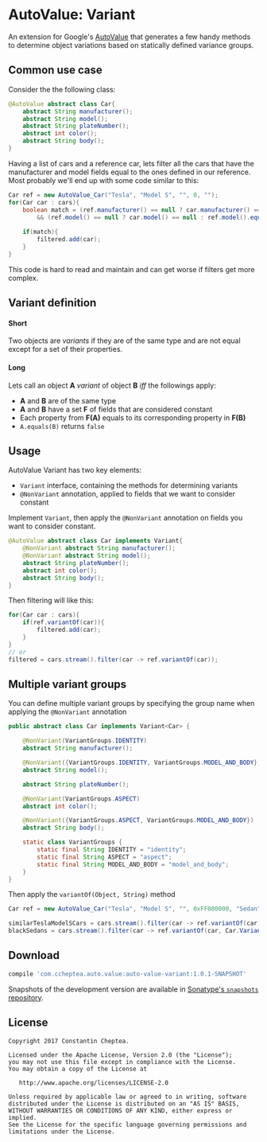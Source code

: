 # AutoValue: Variant

An extension for Google's [AutoValue](https://github.com/google/auto/tree/master/value) 
that generates a few handy methods to determine object variations based on statically defined variance groups.
## Common use case

Consider the the following class:
```java
@AutoValue abstract class Car{
    abstract String manufacturer();
    abstract String model();
    abstract String plateNumber();
    abstract int color();
    abstract String body();
}
```

Having a list of cars and a reference car, lets filter all the cars that have the manufacturer and model fields 
equal to the ones defined in our reference. Most probably we'll end up with some code similar to this:
```java
Car ref = new AutoValue_Car("Tesla", "Model S", "", 0, "");
for(Car car : cars){
    boolean match = (ref.manufacturer() == null ? car.manufacturer() == null : ref.manufacturer().equals(car.manufacturer()))
        && (ref.model() == null ? car.model() == null : ref.model().equals(car.model()))
    
    if(match){
        filtered.add(car);
    }
}
```
This code is hard to read and maintain and can get worse if filters get more complex.

## Variant definition

#### Short 
Two objects are _variants_ if they are of the same type and are not equal except for a set of their properties.

#### Long
Lets call an object **A** _variant_ of object **B** _iff_ the followings apply:

* **A** and **B** are of the same type
* **A** and **B** have a set **F** of fields that are considered constant
* Each property from **F(A)** equals to its corresponding property in **F(B)**
* ``A.equals(B)`` returns ``false``
 
## Usage

AutoValue Variant has two key elements:

* ``Variant`` interface, containing the methods for determining variants
* ``@NonVariant`` annotation, applied to fields that we want to consider constant

Implement ``Variant``, then apply the ``@NonVariant`` annotation on fields you want to consider constant. 
```java
@AutoValue abstract class Car implements Variant{
    @NonVariant abstract String manufacturer();
    @NonVariant abstract String model();
    abstract String plateNumber();
    abstract int color();
    abstract String body();
}
```

Then filtering will like this:
```java
for(Car car : cars){
    if(ref.variantOf(car)){
        filtered.add(car);
    }
}
// or 
filtered = cars.stream().filter(car -> ref.variantOf(car));
```

## Multiple variant groups
You can define multiple variant groups by specifying the group name when applying the ``@NonVariant`` annotation

```java
public abstract class Car implements Variant<Car> {

    @NonVariant(VariantGroups.IDENTITY)
    abstract String manufacturer();

    @NonVariant({VariantGroups.IDENTITY, VariantGroups.MODEL_AND_BODY})
    abstract String model();

    abstract String plateNumber();

    @NonVariant(VariantGroups.ASPECT)
    abstract int color();

    @NonVariant({VariantGroups.ASPECT, VariantGroups.MODEL_AND_BODY})
    abstract String body();

    static class VariantGroups {
        static final String IDENTITY = "identity";
        static final String ASPECT = "aspect";
        static final String MODEL_AND_BODY = "model_and_body";
    }
}
```
Then apply the ``variantOf(Object, String)`` method

```java
Car ref = new AutoValue_Car("Tesla", "Model S", "", 0xFF000000, "Sedan");

similarTeslaModelSCars = cars.stream().filter(car -> ref.variantOf(car, Car.VariantGroups.IDENTITY));
blackSedans = cars.stream().filter(car -> ref.variantOf(car, Car.VariantGroups.ASPECT));
```

## Download

```groovy
compile 'com.ccheptea.auto.value:auto-value-variant:1.0.1-SNAPSHOT'
 ```

Snapshots of the development version are available in [Sonatype's `snapshots` repository][snap].

## License


```
Copyright 2017 Constantin Cheptea.

Licensed under the Apache License, Version 2.0 (the "License");
you may not use this file except in compliance with the License.
You may obtain a copy of the License at

   http://www.apache.org/licenses/LICENSE-2.0

Unless required by applicable law or agreed to in writing, software
distributed under the License is distributed on an "AS IS" BASIS,
WITHOUT WARRANTIES OR CONDITIONS OF ANY KIND, either express or implied.
See the License for the specific language governing permissions and
limitations under the License.
```

[snap]: https://oss.sonatype.org/content/repositories/snapshots/
